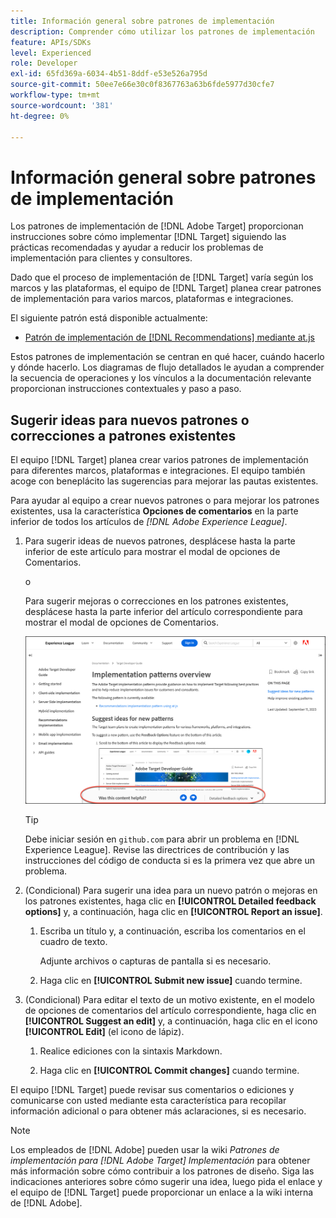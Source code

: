 ```yaml
---
title: Información general sobre patrones de implementación
description: Comprender cómo utilizar los patrones de implementación
feature: APIs/SDKs
level: Experienced
role: Developer
exl-id: 65fd369a-6034-4b51-8ddf-e53e526a795d
source-git-commit: 50ee7e66e30c0f8367763a63b6fde5977d30cfe7
workflow-type: tm+mt
source-wordcount: '381'
ht-degree: 0%

---
```


# Información general sobre patrones de implementación

Los patrones de implementación de [!DNL Adobe Target] proporcionan instrucciones sobre cómo implementar [!DNL Target] siguiendo las prácticas recomendadas y ayudar a reducir los problemas de implementación para clientes y consultores.

Dado que el proceso de implementación de [!DNL Target] varía según los marcos y las plataformas, el equipo de [!DNL Target] planea crear patrones de implementación para varios marcos, plataformas e integraciones.

El siguiente patrón está disponible actualmente:

* [Patrón de implementación de [!DNL Recommendations] mediante at.js](/help/dev/patterns/recs-atjs/recs-implementation-pattern-atjs.md)

Estos patrones de implementación se centran en qué hacer, cuándo hacerlo y dónde hacerlo. Los diagramas de flujo detallados le ayudan a comprender la secuencia de operaciones y los vínculos a la documentación relevante proporcionan instrucciones contextuales y paso a paso.

## Sugerir ideas para nuevos patrones o correcciones a patrones existentes

El equipo [!DNL Target] planea crear varios patrones de implementación para diferentes marcos, plataformas e integraciones. El equipo también acoge con beneplácito las sugerencias para mejorar las pautas existentes.

Para ayudar al equipo a crear nuevos patrones o para mejorar los patrones existentes, usa la característica **Opciones de comentarios** en la parte inferior de todos los artículos de *[!DNL Adobe Experience League]*.

1. Para sugerir ideas de nuevos patrones, desplácese hasta la parte inferior de este artículo para mostrar el modal de opciones de Comentarios.

   o

   Para sugerir mejoras o correcciones en los patrones existentes, desplácese hasta la parte inferior del artículo correspondiente para mostrar el modal de opciones de Comentarios.

   ![Modelo de opciones de comentarios en Experience League](/help/dev/patterns/assets/feedback-options.png)

   >[!TIP]
   >
   >Debe iniciar sesión en `github.com` para abrir un problema en [!DNL Experience League]. Revise las directrices de contribución y las instrucciones del código de conducta si es la primera vez que abre un problema.

1. (Condicional) Para sugerir una idea para un nuevo patrón o mejoras en los patrones existentes, haga clic en **[!UICONTROL Detailed feedback options]** y, a continuación, haga clic en **[!UICONTROL Report an issue]**.

   1. Escriba un título y, a continuación, escriba los comentarios en el cuadro de texto.

      Adjunte archivos o capturas de pantalla si es necesario.

   1. Haga clic en **[!UICONTROL Submit new issue]** cuando termine.

1. (Condicional) Para editar el texto de un motivo existente, en el modelo de opciones de comentarios del artículo correspondiente, haga clic en **[!UICONTROL Suggest an edit]** y, a continuación, haga clic en el icono **[!UICONTROL Edit]** (el icono de lápiz).

   1. Realice ediciones con la sintaxis Markdown.

   1. Haga clic en **[!UICONTROL Commit changes]** cuando termine.

El equipo [!DNL Target] puede revisar sus comentarios o ediciones y comunicarse con usted mediante esta característica para recopilar información adicional o para obtener más aclaraciones, si es necesario.

>[!NOTE]
>
>Los empleados de [!DNL Adobe] pueden usar la wiki *Patrones de implementación para [!DNL Adobe Target] Implementación* para obtener más información sobre cómo contribuir a los patrones de diseño. Siga las indicaciones anteriores sobre cómo sugerir una idea, luego pida el enlace y el equipo de [!DNL Target] puede proporcionar un enlace a la wiki interna de [!DNL Adobe].

